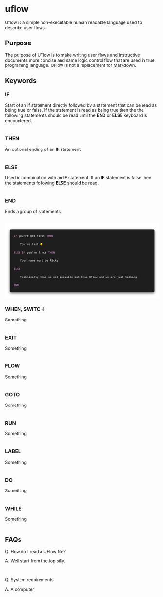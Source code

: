 # uflow
Uflow is a simple non-executable human readable language used to describe user flows

## Purpose
The purpose of UFlow is to make writing user flows and instructive documents more concise and 
same logic control flow that are used in true programing language. UFlow is not a replacement for
Markdown.


## Keywords

### IF
Start of an if statement directly followed by a statement that can be read as being true or false.
If the statement is read as being true then the the following statements should be read until
the **END** or **ELSE** keyboard is encountered.
<br/>
<br/>

### THEN
An optional ending of an **IF** statement
<br/>
<br/>

### ELSE
Used in combination with an **IF** statement. If an **IF** statement is false then the statements
following **ELSE** should be read.
<br/>
<br/>

### END
Ends a group of statements.
<br/>
<br/>

![IF statement](img/if.png)

### WHEN, SWITCH
Something
<br/>
<br/>

### EXIT
Something
<br/>
<br/>

### FLOW
Something
<br/>
<br/>

### GOTO
Something
<br/>
<br/>

### RUN
Something
<br/>
<br/>

### LABEL
Something
<br/>
<br/>

### DO
Something
<br/>
<br/>

### WHILE
Something
<br/>
<br/>


## FAQs

Q. How do I read a UFlow file?

A. Well start from the top silly.

<br/>

Q. System requirements

A. A computer 